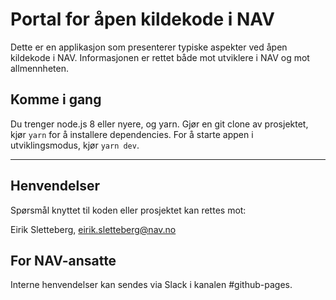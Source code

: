 # Portal for åpen kildekode i NAV

Dette er en applikasjon som presenterer
typiske aspekter ved åpen kildekode i NAV.
Informasjonen er rettet både mot utviklere i NAV og
mot allmennheten.

## Komme i gang

Du trenger node.js 8 eller nyere, og yarn.
Gjør en git clone av prosjektet, kjør `yarn` for å installere dependencies.
For å starte appen i utviklingsmodus, kjør `yarn dev`.

------

## Henvendelser

Spørsmål knyttet til koden eller prosjektet kan rettes mot:

Eirik Sletteberg, eirik.sletteberg@nav.no

## For NAV-ansatte

Interne henvendelser kan sendes via Slack i kanalen #github-pages.
